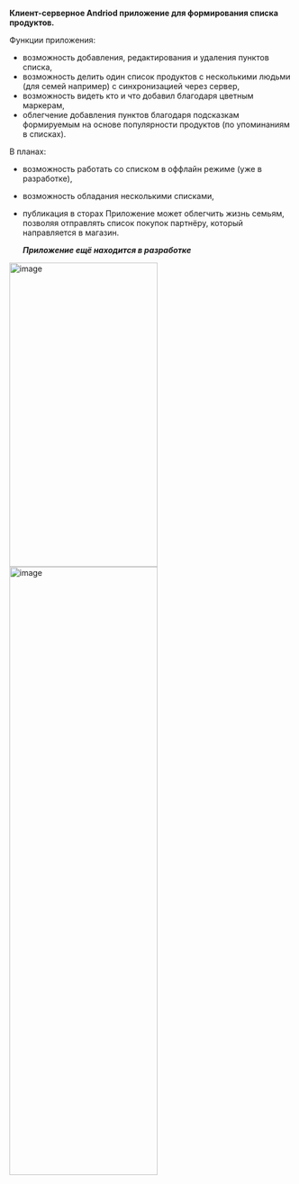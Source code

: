 **Клиент-серверное Andriod приложение для формирования списка продуктов.**

Функции приложения:
- возможность добавления, редактирования и удаления пунктов списка, 
- возможность делить один список продуктов с несколькими людьми (для семей например) с синхронизацией через сервер,
- возможность видеть кто и что добавил благодаря цветным маркерам, 
- облегчение добавления пунктов благодаря подсказкам формируемым на основе популярности продуктов (по упоминаниям в списках).

В планах:
- возможность работать со списком в оффлайн режиме (уже в разработке),
- возможность обладания несколькими списками,
- публикация в сторах
Приложение может облегчить жизнь семьям, позволяя отправлять список покупок партнёру, который направляется в магазин.
  
  ***Приложение ещё находится в разработке***
<img width="263" height="540" alt="image" src="https://github.com/user-attachments/assets/511808bd-f3de-4523-b7be-1faf76c4b7b7" />
<img width="263" height="1080" alt="image" src="https://github.com/user-attachments/assets/7639a127-ea8b-4f84-9e21-e3f11c64175f" />
